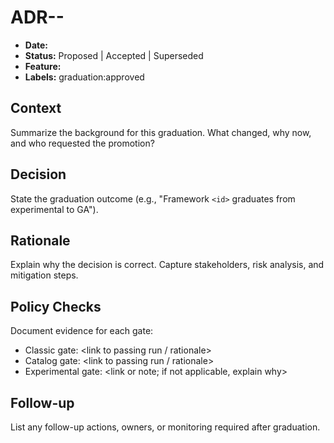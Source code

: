 # ADR-<sequence>-<feature>

- **Date:** <yyyy-mm-dd>
- **Status:** Proposed | Accepted | Superseded
- **Feature:** <feature being graduated>
- **Labels:** graduation:approved

## Context

Summarize the background for this graduation. What changed, why now, and who requested the promotion?

## Decision

State the graduation outcome (e.g., "Framework `<id>` graduates from experimental to GA").

## Rationale

Explain why the decision is correct. Capture stakeholders, risk analysis, and mitigation steps.

## Policy Checks

Document evidence for each gate:

- Classic gate: <link to passing run / rationale>
- Catalog gate: <link to passing run / rationale>
- Experimental gate: <link or note; if not applicable, explain why>

## Follow-up

List any follow-up actions, owners, or monitoring required after graduation.
